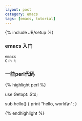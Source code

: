 ```yaml
---
layout: post
category: emacs
tags: [emacs, tutorial]
---
```

{% include JB/setup %}

### emacs 入门

    emacs
    C-h t

### 一些perl代码

{% highlight perl %}

use Getopt::Std;

sub hello()
{
    print "hello, world\n";
}

{% endhighlight %}
